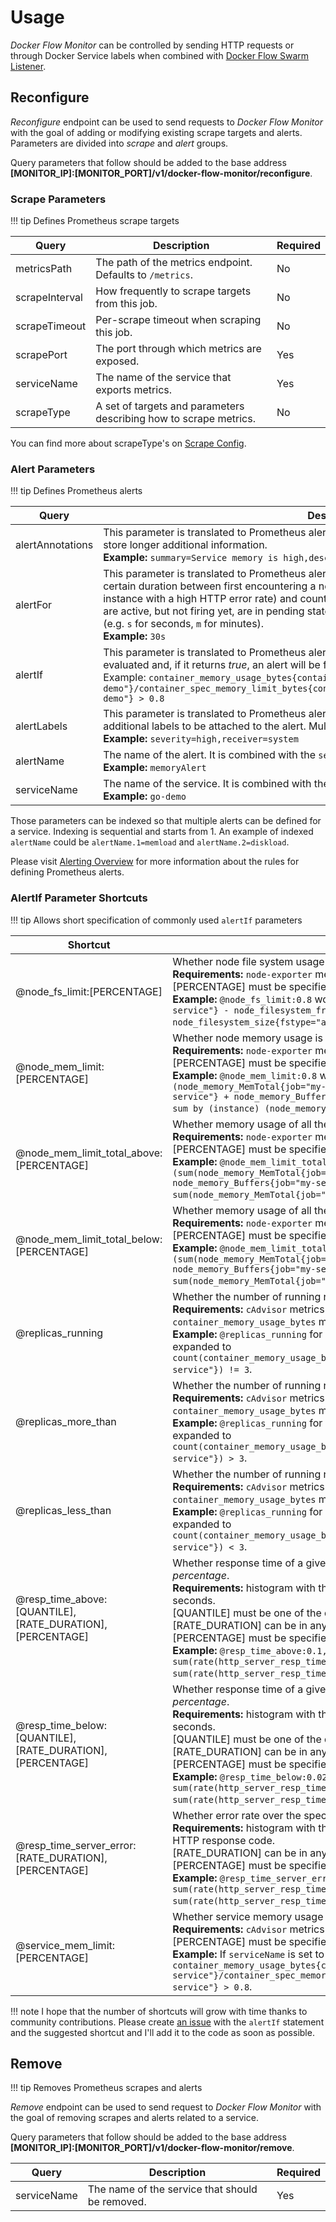 # Usage

*Docker Flow Monitor* can be controlled by sending HTTP requests or through Docker Service labels when combined with [Docker Flow Swarm Listener](http://swarmlistener.dockerflow.com/).

## Reconfigure

*Reconfigure* endpoint can be used to send requests to *Docker Flow Monitor* with the goal of adding or modifying existing scrape targets and alerts. Parameters are divided into *scrape* and *alert* groups.

Query parameters that follow should be added to the base address **[MONITOR_IP]:[MONITOR_PORT]/v1/docker-flow-monitor/reconfigure**.

### Scrape Parameters

!!! tip
    Defines Prometheus scrape targets

|Query          |Description                                                                               |Required|
|---------------|------------------------------------------------------------------------------------------|--------|
|metricsPath    |The path of the metrics endpoint. Defaults to `/metrics`.                                 |No      |
|scrapeInterval |How frequently to scrape targets from this job.                                           |No      |
|scrapeTimeout  |Per-scrape timeout when scraping this job.                                                |No      |
|scrapePort     |The port through which metrics are exposed.                                               |Yes     |
|serviceName    |The name of the service that exports metrics.                                             |Yes     |
|scrapeType     |A set of targets and parameters describing how to scrape metrics.                         |No      |

You can find more about scrapeType's on [Scrape Config](https://prometheus.io/docs/prometheus/latest/configuration/configuration/#scrape_config).

### Alert Parameters

!!! tip
    Defines Prometheus alerts

|Query          |Description                                                                               |Required|
|---------------|------------------------------------------------------------------------------------------|--------|
|alertAnnotations|This parameter is translated to Prometheus alert `ANNOTATIONS` statement. Annotations are used to store longer additional information.<br>**Example:** `summary=Service memory is high,description=Do something or start panicking`|No|
|alertFor       |This parameter is translated to Prometheus alert `FOR` statement. It causes Prometheus to wait for a certain duration between first encountering a new expression output vector element (like an instance with a high HTTP error rate) and counting an alert as firing for this element. Elements that are active, but not firing yet, are in pending state. This parameter expects a number with time suffix (e.g. `s` for seconds, `m` for minutes).<br>**Example:** `30s`|No|
|alertIf        |This parameter is translated to Prometheus alert `IF` statement. It is an expression that will be evaluated and, if it returns *true*, an alert will be fired.<br>Example: `container_memory_usage_bytes{container_label_com_docker_swarm_service_name="go-demo"}/container_spec_memory_limit_bytes{container_label_com_docker_swarm_service_name="go-demo"} > 0.8`|Yes|
|alertLabels    |This parameter is translated to Prometheus alert `LABELS` statement. It allows specifying a set of additional labels to be attached to the alert. Multiple labels can be separated with comma (`,`).<br>**Example:** `severity=high,receiver=system`|No|
|alertName      |The name of the alert. It is combined with the `serviceName` thus producing an unique identifier.<br>**Example:** `memoryAlert`|Yes|
|serviceName    |The name of the service. It is combined with the `alertName` thus producing an unique identifier.<br>**Example:** `go-demo`|Yes|

Those parameters can be indexed so that multiple alerts can be defined for a service. Indexing is sequential and starts from 1. An example of indexed `alertName` could be `alertName.1=memload` and `alertName.2=diskload`.

Please visit [Alerting Overview](https://prometheus.io/docs/alerting/overview/) for more information about the rules for defining Prometheus alerts.

### AlertIf Parameter Shortcuts

!!! tip
    Allows short specification of commonly used `alertIf` parameters

|Shortcut                          |Description                                                    |
|----------------------------------|---------------------------------------------------------------|
|@node_fs_limit:[PERCENTAGE]       |Whether node file system usage is over specified percentage of the total available file system size.<br>**Requirements:** `node-exporter` metrics<br>[PERCENTAGE] must be specified as a decimal value (e.g. `0.8` equals `80%`).<br>**Example:** `@node_fs_limit:0.8` would be expanded to `(node_filesystem_size{fstype="aufs", job="my-service"} - node_filesystem_free{fstype="aufs", job="my-service"}) / node_filesystem_size{fstype="aufs", job="my-service"} > 0.8`.|
|@node_mem_limit:[PERCENTAGE]      |Whether node memory usage is over specified percentage of the total node memory.<br>**Requirements:** `node-exporter` metrics<br>[PERCENTAGE] must be specified as a decimal value (e.g. `0.8` equals `80%`).<br>**Example:** `@node_mem_limit:0.8` would be expanded to `(sum by (instance) (node_memory_MemTotal{job="my-service"}) - sum by (instance) (node_memory_MemFree{job="my-service"} + node_memory_Buffers{job="my-service"} + node_memory_Cached{job="my-service"})) / sum by (instance) (node_memory_MemTotal{job="my-service"}) > 0.8`.|
|@node_mem_limit_total_above:[PERCENTAGE]|Whether memory usage of all the nodes is over the specified percentage of the total memory.<br>**Requirements:** `node-exporter` metrics<br>[PERCENTAGE] must be specified as a decimal value (e.g. `0.8` equals `80%`).<br>**Example:** `@node_mem_limit_total_above:0.8` would be expanded to `(sum(node_memory_MemTotal{job="my-service"}) - sum(node_memory_MemFree{job="my-service"} + node_memory_Buffers{job="my-service"} + node_memory_Cached{job="my-service"})) / sum(node_memory_MemTotal{job="my-service"}) > 0.8`.|
|@node_mem_limit_total_below:[PERCENTAGE]|Whether memory usage of all the nodes is below the specified percentage of the total memory.<br>**Requirements:** `node-exporter` metrics<br>[PERCENTAGE] must be specified as a decimal value (e.g. `0.8` equals `80%`).<br>**Example:** `@node_mem_limit_total_below:0.4` would be expanded to `(sum(node_memory_MemTotal{job="my-service"}) - sum(node_memory_MemFree{job="my-service"} + node_memory_Buffers{job="my-service"} + node_memory_Cached{job="my-service"})) / sum(node_memory_MemTotal{job="my-service"}) < 0.4`.|
|@replicas_running|Whether the number of running replicas is as desired.<br>**Requirements:** `cAdvisor` metrics and a service running in the replicated mode. The alert uses `container_memory_usage_bytes` metric only as a way to count the number of running containers.<br>**Example:** `@replicas_running` for a service with the number of desired replicas set to `3` would be expanded to `count(container_memory_usage_bytes{container_label_com_docker_swarm_service_name="my-service"}) != 3`.|
|@replicas_more_than|Whether the number of running replicas is more than desired.<br>**Requirements:** `cAdvisor` metrics and a service running in the replicated mode. The alert uses `container_memory_usage_bytes` metric only as a way to count the number of running containers.<br>**Example:** `@replicas_running` for a service with the number of desired replicas set to `3` would be expanded to `count(container_memory_usage_bytes{container_label_com_docker_swarm_service_name="my-service"}) > 3`.|
|@replicas_less_than|Whether the number of running replicas is less than desired.<br>**Requirements:** `cAdvisor` metrics and a service running in the replicated mode. The alert uses `container_memory_usage_bytes` metric only as a way to count the number of running containers.<br>**Example:** `@replicas_running` for a service with the number of desired replicas set to `3` would be expanded to `count(container_memory_usage_bytes{container_label_com_docker_swarm_service_name="my-service"}) < 3`.|
|@resp_time_above:[QUANTILE],[RATE_DURATION],[PERCENTAGE]|Whether response time of a given *quantile* over the specified *rate duration* is above the set *percentage*.<br>**Requirements:** histogram with the name `http_server_resp_time` and with response times expessed in seconds.<br>[QUANTILE] must be one of the quantiles defined in the metric.<br>[RATE_DURATION] can be in any format supported by Prometheus (e.g. `5m`).<br>[PERCENTAGE] must be specified as a decimal value (e.g. `0.8` equals `80%`).<br>**Example:** `@resp_time_above:0.1,5m,0.9999` would be expanded to `sum(rate(http_server_resp_time_bucket{job="my-service", le="0.1"}[5m])) / sum(rate(http_server_resp_time_count{job="my-service"}[5m])) < 0.9999`.|
|@resp_time_below:[QUANTILE],[RATE_DURATION],[PERCENTAGE]|Whether response time of a given *quantile* over the specified *rate duration* is below the set *percentage*.<br>**Requirements:** histogram with the name `http_server_resp_time` and with response times expessed in seconds.<br>[QUANTILE] must be one of the quantiles defined in the metric.<br>[RATE_DURATION] can be in any format supported by Prometheus (e.g. `5m`).<br>[PERCENTAGE] must be specified as a decimal value (e.g. `0.8` equals `80%`).<br>**Example:** `@resp_time_below:0.025,5m,0.75` would be expanded to `sum(rate(http_server_resp_time_bucket{job="my-service", le="0.025"}[5m])) / sum(rate(http_server_resp_time_count{job="my-service"}[5m])) > 0.75`.|
|@resp_time_server_error:[RATE_DURATION],[PERCENTAGE]|Whether error rate over the specified *rate duration* is below the set *percentage*.<br>**Requirements:** histogram with the name `http_server_resp_time` and with label `code` set to value of the HTTP response code.<br>[RATE_DURATION] can be in any format supported by Prometheus (e.g. `5m`).<br>[PERCENTAGE] must be specified as a decimal value (e.g. `0.8` equals `80%`).<br>**Example:** `@resp_time_server_error:5m,0.001` would be expanded to `sum(rate(http_server_resp_time_count{job="my-service", code=~"^5..$$"}[5m])) / sum(rate(http_server_resp_time_count{job="my-service"}[5m])) > 0.001`.|
|@service_mem_limit:[PERCENTAGE]   |Whether service memory usage is over specified percentage of the service memory limit.<br>**Requirements:** `cAdvisor` metrics and service memory limit specified as service resource.<br>[PERCENTAGE] must be specified as a decimal value (e.g. `0.8` equals `80%`).<br>**Example:** If `serviceName` is set to `my-service`, `@service_mem_limit:0.8` would be expanded to `container_memory_usage_bytes{container_label_com_docker_swarm_service_name="my-service"}/container_spec_memory_limit_bytes{container_label_com_docker_swarm_service_name="my-service"} > 0.8`.|

!!! note
    I hope that the number of shortcuts will grow with time thanks to community contributions. Please create [an issue](https://github.com/vfarcic/docker-flow-monitor/issues) with the `alertIf` statement and the suggested shortcut and I'll add it to the code as soon as possible.

## Remove

!!! tip
    Removes Prometheus scrapes and alerts

*Remove* endpoint can be used to send request to *Docker Flow Monitor* with the goal of removing scrapes and alerts related to a service.

Query parameters that follow should be added to the base address **[MONITOR_IP]:[MONITOR_PORT]/v1/docker-flow-monitor/remove**.

|Query          |Description                                                                               |Required|
|---------------|------------------------------------------------------------------------------------------|--------|
|serviceName    |The name of the service that should be removed.                                           |Yes     |
